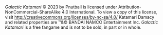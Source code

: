 _Galactic Katamari_ © 2023 by Pnutball is licensed under Attribution-NonCommercial-ShareAlike 4.0 International. To view a copy of this license, visit http://creativecommons.org/licenses/by-nc-sa/4.0/
Katamari Damacy and related properties are ™️&© BANDAI NAMCO Entertainment Inc.
_Galactic Katamari_ is a free fangame and is not to be sold, in part or in whole.

